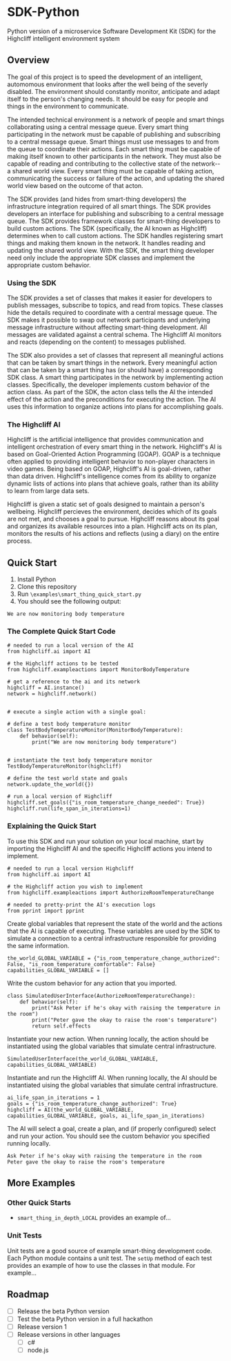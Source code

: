 # SDK-Python
Python version of a microservice Software Development Kit (SDK) for the Highcliff intelligent environment system

## Overview

The goal of this project is to speed the development of an intelligent, automomous environment that looks after the well being of the severly disabled. The environment should constantly monitor, anticipate and adapt itself to the person's changing needs. It should be easy for people and things in the environment to communicate.

The intended technical environment is a network of people and smart things collaborating using a central message queue. Every smart thing participating in the network must be capable of publishing and subscribing to a central message queue. Smart things must use messages to and from the queue to coordinate their actions. Each smart thing must be capable of making itself known to other participants in the network. They must also be capable of reading and contributing to the collective state of the network-- a shared world view. Every smart thing must be capable of taking action, communicating the success or failure of the action, and updating the shared world view based on the outcome of that acton.

The SDK provides (and hides from smart-thing developers) the infrastructure integration required of all smart things. The SDK provides developers an interface for publishing and subscribing to a central message queue. The SDK provides framework classes for smart-thing developers to build custom actions. The SDK (specifically, the AI known as Highcliff) determines when to call custom actions. The SDK handles registering smart things and making them known in the network. It handles reading and updating the shared world view. With the SDK, the smart thing developer need only include the appropriate SDK classes and implement the appropriate custom behavior.

### Using the SDK
The SDK provides a set of classes that makes it easier for developers to publish messages, subscribe to topics, and read from topics. These classes hide the details required to coordinate with a central message queue. The SDK makes it possible to swap out network participants and underlying message infrastructure without affecting smart-thing development. All messages are validated against a central schema. The Highcliff AI monitors and reacts (depending on the content) to messages published.

The SDK also provides a set of classes that represent all meaningful actions that can be taken by smart things in the network. Every meaningful action that can be taken by a smart thing has (or should have) a corresponding SDK class. A smart thing participates in the network by implementing action classes. Specifically, the developer implements custom behavior of the action class. As part of the SDK, the acton class tells the AI the intended effect of the action and the preconditions for executing the action. The AI uses this information to organize actions into plans for accomplishing goals.

### The Highcliff AI
Highcliff is the artificial intelligence that provides communication and intelligent orchestration of every smart thing in the network. Highcliff's AI is based on Goal-Oriented Action Programming (GOAP). GOAP is a technique often applied to providing intelligent behavior to non-player characters in video games. Being based on GOAP, Highcliff's AI is goal-driven, rather than data driven. Highcliff's intelligence comes from its ability to organize dynamic lists of actions into plans that achieve goals, rather than its ability to learn from large data sets.

Highcliff is given a static set of goals designed to maintain a person's wellbeing. Highcliff percieves the environment, decides which of its goals are not met, and chooses a goal to pursue. Highcliff reasons about its goal and organizes its available resources into a plan. Highcliff acts on its plan, monitors the results of his actions and reflects (using a diary) on the entire process.


## Quick Start
1. Install Python
1. Clone this repository
1. Run `\examples\smart_thing_quick_start.py`
1. You should see the following output:
```
We are now monitoring body temperature
```

### The Complete Quick Start Code

```
# needed to run a local version of the AI
from highcliff.ai import AI

# the Highcliff actions to be tested
from highcliff.exampleactions import MonitorBodyTemperature

# get a reference to the ai and its network
highcliff = AI.instance()
network = highcliff.network()


# execute a single action with a single goal:

# define a test body temperature monitor
class TestBodyTemperatureMonitor(MonitorBodyTemperature):
    def behavior(self):
        print("We are now monitoring body temperature")


# instantiate the test body temperature monitor
TestBodyTemperatureMonitor(highcliff)

# define the test world state and goals
network.update_the_world({})

# run a local version of Highcliff
highcliff.set_goals({"is_room_temperature_change_needed": True})
highcliff.run(life_span_in_iterations=1)

```

### Explaining the Quick Start

To use this SDK and run your solution on your local machine, start by importing the Highcliff AI and the specific Highcliff actions you intend to implement.

```
# needed to run a local version Highcliff
from highcliff.ai import AI

# the Highcliff action you wish to implement
from highcliff.exampleactions import AuthorizeRoomTemperatureChange

# needed to pretty-print the AI's execution logs
from pprint import pprint
```

Create global variables that represent the state of the world and the actions that the AI is capable of executing. These variables are used by the SDK to simulate a connection to a central infrastructure responsible for providing the same information.

```
the_world_GLOBAL_VARIABLE = {"is_room_temperature_change_authorized": False, "is_room_temperature_comfortable": False}
capabilities_GLOBAL_VARIABLE = []
```

Write the custom behavior for any action that you imported.

```
class SimulatedUserInterface(AuthorizeRoomTemperatureChange):
    def behavior(self):
        print("Ask Peter if he's okay with raising the temperature in the room")
        print("Peter gave the okay to raise the room's temperature")
        return self.effects
```

Instantiate your new action. When running locally, the action should be instantiated using the global variables that simulate central infrastructure.

```
SimulatedUserInterface(the_world_GLOBAL_VARIABLE, capabilities_GLOBAL_VARIABLE)
```

Instantiate and run the Highcliff AI. When running locally, the AI should be instantiated uising the global variables that simulate central infrastructure.

```
ai_life_span_in_iterations = 1
goals = {"is_room_temperature_change_authorized": True}
highcliff = AI(the_world_GLOBAL_VARIABLE, capabilities_GLOBAL_VARIABLE, goals, ai_life_span_in_iterations)
```

The AI will select a goal, create a plan, and (if properly configured) select and run your action. You should see the custom behavior you specified running locally.

```
Ask Peter if he's okay with raising the temperature in the room
Peter gave the okay to raise the room's temperature
```

## More Examples
### Other Quick Starts
* `smart_thing_in_depth_LOCAL` provides an example of...

### Unit Tests
Unit tests are a good source of example smart-thing development code. Each Python module contains a unit test. The `setUp` method of each test provides an example of how to use the classes in that module. For example...

## Roadmap

- [ ] Release the beta Python version
- [ ] Test the beta Python version in a full hackathon
- [ ] Release version 1
- [ ] Release versions in other languages
  - [ ] c#
  - [ ] node.js
